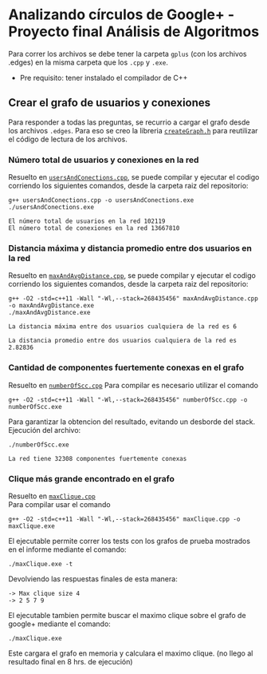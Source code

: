 # Analizando círculos de Google+ - Proyecto final Análisis de Algoritmos
Para correr los archivos se debe tener la carpeta `gplus` (con los archivos .edges) en la misma carpeta que los `.cpp` y `.exe`.
- Pre requisito: tener instalado el compilador de C++

## Crear el grafo de usuarios y conexiones
Para responder a todas las preguntas, se recurrio a cargar el grafo desde los archivos `.edges`. Para eso se creo la libreria [`createGraph.h`](/createGraph.h) para reutilizar el código de lectura de los archivos.

### Número total de usuarios y conexiones en la red
Resuelto en [`usersAndConections.cpp`](/usersAndConections.cpp), se puede compilar y ejecutar el codigo corriendo los siguientes comandos, desde la carpeta raiz del repositorio:
```
g++ usersAndConections.cpp -o usersAndConections.exe
./usersAndConections.exe
```
```
El número total de usuarios en la red 102119
El número total de conexiones en la red 13667810
```

### Distancia máxima y distancia promedio entre dos usuarios en la red
Resuelto en [`maxAndAvgDistance.cpp`](/maxAndAvgDistance.cpp), se puede compilar y ejecutar el codigo corriendo los siguientes comandos, desde la carpeta raiz del repositorio:
```
g++ -O2 -std=c++11 -Wall "-Wl,--stack=268435456" maxAndAvgDistance.cpp -o maxAndAvgDistance.exe
./maxAndAvgDistance.exe
```
```
La distancia máxima entre dos usuarios cualquiera de la red es 6
```
```
La distancia promedio entre dos usuarios cualquiera de la red es 2.82836
```

### Cantidad de componentes fuertemente conexas en el grafo
Resuelto en [`numberOfScc.cpp`](/numberOfScc.cpp)
Para compilar es necesario utilizar el comando
```
g++ -O2 -std=c++11 -Wall "-Wl,--stack=268435456" numberOfScc.cpp -o numberOfScc.exe
```
Para garantizar la obtencion del resultado, evitando un desborde del stack.
Ejecución del archivo:
```
./numberOfScc.exe
```
```
La red tiene 32308 componentes fuertemente conexas
```

### Clique más grande encontrado en el grafo
Resuelto en [`maxClique.cpp`](/maxClique.cpp)\
Para compilar usar el comando
```
g++ -O2 -std=c++11 -Wall "-Wl,--stack=268435456" maxClique.cpp -o maxClique.exe
```
El ejecutable permite correr los tests con los grafos de prueba mostrados en el informe mediante el comando:
```
./maxClique.exe -t
```
Devolviendo las respuestas finales de esta manera:
```
-> Max clique size 4
-> 2 5 7 9
```
El ejecutable tambien permite buscar el maximo clique sobre el grafo de google+ mediante el comando:
```
./maxClique.exe
```
Este cargara el grafo en memoria y calculara el maximo clique. (no llego al resultado final en 8 hrs. de ejecución)
